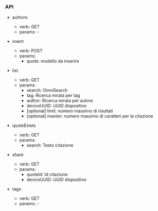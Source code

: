 ### API

- authors
	- verb: GET
	- params: -
	
- insert
	- verb: POST
	- params:
		- quote: modello da inserire
	
- list
	- verb: GET
	- params:
		- search: OmniSearch
		- tag: Ricerca mirata per tag
		- author: Ricerca mirata per autore
		- deviceUUID: UUID dispositivo
		- [optional] limit: numero massimo di risultati 
		- [optional] maxlen: numero massimo di caratteri per la citazione		

- quoteExists
	- verb: GET
	- params:
		- search: Testo citazione

- share
	- verb: GET
	- params:
		- quoteId: Id citazione
		- deviceUUID: UUID dispositivo

- tags
	- verb: GET
	- params: -